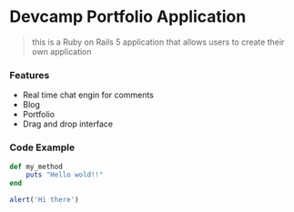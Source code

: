 # Devcamp Portfolio Application

> this is a Ruby on Rails 5 application that allows users to create their own application

### Features

- Real time chat engin for comments
- Blog
- Portfolio
- Drag and drop interface

### Code Example

``` ruby
def my_method
	puts "Hello wold!!"
end
```

```javascript
alert('Hi there')
```